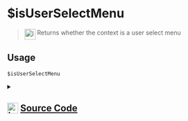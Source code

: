 # $isUserSelectMenu
> <img align="top" src="https://upload.wikimedia.org/wikipedia/commons/thumb/e/e4/Infobox_info_icon.svg/160px-Infobox_info_icon.svg.png?20150409153300" alt="image" width="25" height="auto"> Returns whether the context is a user select menu
## Usage
```
$isUserSelectMenu
```
<details>
<summary>
    
## <img align="top" src="https://cdn4.iconfinder.com/data/icons/iconsimple-logotypes/512/github-512.png" alt="image" width="25" height="auto">  [Source Code](https://github.com/tryforge/ForgeScript-V2/blob/main/src/native/isUserSelectMenu.ts)
    
</summary>
    
```ts
import { NativeFunction, Return } from "../structures"

export default new NativeFunction({
    name: "$isUserSelectMenu",
    version: "1.0.0",
    description: "Returns whether the context is a user select menu",
    unwrap: false,
    execute(ctx) {
        return this.success(Boolean(ctx.interaction?.isUserSelectMenu()))
    },
})

```
    
</details>